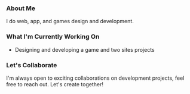 <!-- Hey there! Welcome to my GitHub profile -->

### About Me

I do web, app, and games design and development. 

### What I'm Currently Working On

- Designing and developing a game and two sites projects

### Let's Collaborate

I'm always open to exciting collaborations on development projects, feel free to reach out. Let's create together!


